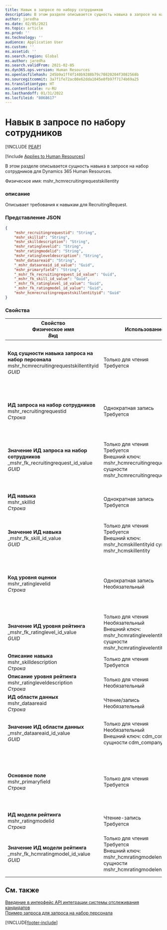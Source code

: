 ```yaml
---
title: Навык в запросе по набору сотрудников
description: В этом разделе описывается сущность навыка в запросе на набор сотрудников для Dynamics 365 Human Resources.
author: jaredha
ms.date: 02/05/2021
ms.topic: article
ms.prod: ''
ms.technology: ''
audience: Application User
ms.custom: ''
ms.assetid: ''
ms.search.region: Global
ms.author: jaredha
ms.search.validFrom: 2021-02-05
ms.dyn365.ops.version: Human Resources
ms.openlocfilehash: 245b9a1ff4f140b9288b79c70820204f3082568b
ms.sourcegitcommit: 3a7f1fe72ac08e62dda1045e0fb97f7174b69a25
ms.translationtype: HT
ms.contentlocale: ru-RU
ms.lasthandoff: 01/31/2022
ms.locfileid: "8068617"
---
```

# <a name="recruiting-request-skill"></a>Навык в запросе по набору сотрудников


[!INCLUDE [PEAP](../includes/peap-1.md)]

[!include [Applies to Human Resources](../includes/applies-to-hr.md)]

В этом разделе описывается сущность навыка в запросе на набор сотрудников для Dynamics 365 Human Resources.

Физическое имя: mshr_hcmrecruitingrequestskillentity

### <a name="description"></a>описание

Описывает требования к навыкам для RecruitingRequest.

### <a name="json-representation"></a>Представление JSON

```json
{
    "mshr_recruitingrequestid": "String",
    "mshr_skillid": "String",
    "mshr_skilldescription": "String",
    "mshr_ratinglevelid": "String",
    "mshr_ratingmodelid": "String",
    "mshr_ratingleveldescription": "String",
    "mshr_dataareaid": "String",
    "_mshr_dataareaid_id_value": "Guid",
    "mshr_primaryfield": "String",
    "_mshr_fk_recruitingrequest_id_value": "Guid",
    "_mshr_fk_skill_id_value": "Guid",
    "_mshr_fk_ratinglevel_id_value": "Guid",
    "_mshr_fk_ratingmodel_id_value": "Guid",
    "mshr_hcmrecruitingrequestskillentityid": "Guid"
}
```

### <a name="properties"></a>Свойства

| Свойство<br>**Физическое имя**<br>**_Вид_** | Использование | описание |
| --- | --- | --- |
| **Код сущности навыка запроса на набор персонала**<br>mshr_hcmrecruitingrequestskillentityid<br>*GUID* | Только для чтения<br>Требуется | Создаваемый системой уникальный идентификатор для записи **Навык запроса на набор сотрудников**. |
| **ИД запроса на набор сотрудников**<br>mshr_recruitingrequestid<br>*Строка* | Однократная запись<br>Требуется | Уникальный идентификатор связанного запроса по набору сотрудников, доступный для чтения пользователем. |
| **Значение ИД запроса на набор сотрудников**<br>_mshr_fk_recruitingrequest_id_value<br>*GUID* | Только для чтения<br>Требуется<br> Внешний ключ: mshr_hcmrecruitingrequestentityid сущности mshr_hcmrecruitingrequestentity | Создаваемый системой уникальный идентификатор связанного запроса на набор сотрудников. |
| **ИД навыка**<br>mshr_skillid<br>*Строка*<br> | Однократная запись<br>Требуется | Уникальный идентификатор требуемого навыка, доступный для чтения пользователем. |
| **Значение ИД навыка**<br>_mshr_fk_skill_id_value<br>*GUID* | Только для чтения<br>Требуется<br>Внешний ключ: mshr_hcmskillentityid сущности mshr_hcmskillentity | Созданный системой уникальный идентификатор требуемого навыка. |
| **Код уровня оценки**<br>mshr_ratinglevelid<br>*Строка* | Однократная запись<br>Необязательный | Требуемое значение уровня навыков, выбранное для должности, на основе модели рейтинга, назначенной данному навыку. |
| **Значение ИД уровня рейтинга**<br>_mshr_fk_ratinglevel_id_value<br>*GUID* | Только для чтения<br>Необязательный<br>Внешний ключ: mshr_hcmratinglevelentityid сущности mshr_hcmratinglevelentity | Созданный системой уникальный идентификатор для уровня. |
| **Описание навыка**<br>mshr_skilldescription<br>*Строка* | Только для чтения<br>Требуется | Описание навыка. |
| **Описание уровня рейтинга**<br>mshr_ratingleveldescription<br>*Строка* | Только для чтения<br>Необязательный | Описание выбранного уровня навыка. |
| **ИД области данных**<br>mshr_dataareaid<br>*Строка* | Чтение/запись<br>Необязательный | Указывает юридическое лицо (компанию). |
| **Значение ИД области данных**<br>_mshr_dataareaid_id_value<br>*GUID* | Только для чтения<br>Необязательный<br>Внешний ключ: cdm_companyid сущности cdm_company | Созданное системой значение GUID, идентифицирующее юридическое лицо (компанию). |
| **Основное поле**<br>mshr_primaryfield<br>*Строка* | Только для чтения<br>Требуется | Объединение значения запроса на набор сотрудников и кода навыка в качестве другого метода для уникальной идентификации записи. |
| **ИД модели рейтинга**<br>mshr_ratingmodelid<br>*Строка* | Чтение-запись<br>Требуется | Модель рейтинга, используемая для оценки навыка. |
| **Значение ИД модели рейтинга**<br>_mshr_fk_hcmratingmodel_id_value<br>*GUID* | Только для чтения<br>Требуется<br>Внешний ключ: mshr_hcmratingmodelentityid сущности mshr_hcmratingmodelentity | Созданный системой уникальный идентификатор модели рейтинга, используемой для оценки навыка. |

## <a name="see-also"></a>См. также

[Введение в интерфейс API интеграции системы отслеживания кандидатов](hr-admin-integration-ats-api-introduction.md)<br>
[Пример запроса для запроса на набор персонала](hr-admin-integration-ats-api-recruiting-request-example-query.md)


[!INCLUDE[footer-include](../includes/footer-banner.md)]

